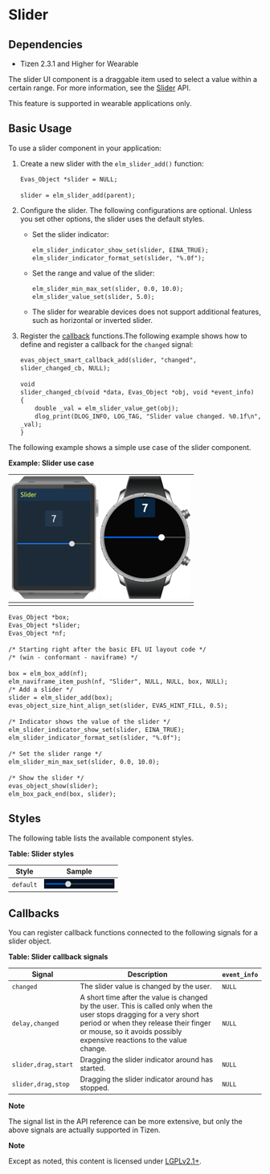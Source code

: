 # Slider

## Dependencies

- Tizen 2.3.1 and Higher for Wearable

The slider UI component is a draggable item used to select a value within a certain range. For more information, see the [Slider](../../../../../org.tizen.native.wearable.apireference/group__Slider.html) API.

This feature is supported in wearable applications only.

## Basic Usage

To use a slider component in your application:

1. Create a new slider with the `elm_slider_add()` function:

   ```
   Evas_Object *slider = NULL;

   slider = elm_slider_add(parent);
   ```

2. Configure the slider. The following configurations are optional. Unless you set other options, the slider uses the default styles.

   - Set the slider indicator:

     ```
     elm_slider_indicator_show_set(slider, EINA_TRUE);
     elm_slider_indicator_format_set(slider, "%.0f");
     ```

   - Set the range and value of the slider:

     ```
     elm_slider_min_max_set(slider, 0.0, 10.0);
     elm_slider_value_set(slider, 5.0);
     ```

   - The slider for wearable devices does not support additional features, such as horizontal or inverted slider.

3. Register the [callback](#callback) functions.The following example shows how to define and register a callback for the `changed` signal:

   ```
   evas_object_smart_callback_add(slider, "changed", slider_changed_cb, NULL);

   void
   slider_changed_cb(void *data, Evas_Object *obj, void *event_info)
   {
       double _val = elm_slider_value_get(obj);
       dlog_print(DLOG_INFO, LOG_TAG, "Slider value changed. %0.1f\n", _val);
   }
   ```

The following example shows a simple use case of the slider component.

**Example: Slider use case**

| ![Slider](./media/slider_wn2.png) ![Slider](./media/slider_wn3.png) |
| ---------------------------------------- |
|                                          |

```
Evas_Object *box;
Evas_Object *slider;
Evas_Object *nf;

/* Starting right after the basic EFL UI layout code */
/* (win - conformant - naviframe) */

box = elm_box_add(nf);
elm_naviframe_item_push(nf, "Slider", NULL, NULL, box, NULL);
/* Add a slider */
slider = elm_slider_add(box);
evas_object_size_hint_align_set(slider, EVAS_HINT_FILL, 0.5);

/* Indicator shows the value of the slider */
elm_slider_indicator_show_set(slider, EINA_TRUE);
elm_slider_indicator_format_set(slider, "%.0f");

/* Set the slider range */
elm_slider_min_max_set(slider, 0.0, 10.0);

/* Show the slider */
evas_object_show(slider);
elm_box_pack_end(box, slider);
```

## Styles

The following table lists the available component styles.

**Table: Slider styles**

| Style     | Sample                                   |
| --------- | ---------------------------------------- |
| `default` | ![elm/slider/horizontal/warning](./media/slider_hor_wn.png) |

## Callbacks

You can register callback functions connected to the following signals for a slider object.

**Table: Slider callback signals**

| Signal              | Description                              | `event_info` |
| ------------------- | ---------------------------------------- | ------------ |
| `changed`           | The slider value is changed by the user. | `NULL`       |
| `delay,changed`     | A short time after the value is changed by the user. This is called only when the user stops dragging for a very short period or when they release their finger or mouse, so it avoids possibly expensive reactions to the value change. | `NULL`       |
| `slider,drag,start` | Dragging the slider indicator around has started. | `NULL`       |
| `slider,drag,stop`  | Dragging the slider indicator around has stopped. | `NULL`       |

**Note**

The signal list in the API reference can be more extensive, but only the above signals are actually supported in Tizen.

**Note**

Except as noted, this content is licensed under [LGPLv2.1+](http://opensource.org/licenses/LGPL-2.1).